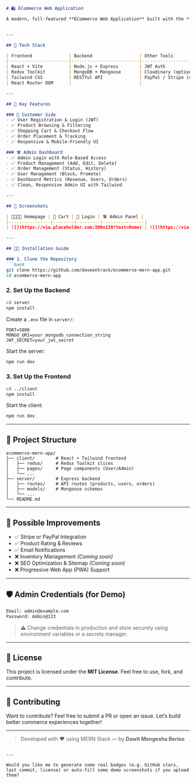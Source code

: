 ````markdown
# 🛍️ ECommerce Web Application 

A modern, full-featured **ECommerce Web Application** built with the **MERN stack** — **MongoDB, Express.js, React, Node.js** — and styled using **Tailwind CSS**. Includes both **customer-facing features** and a powerful **Admin Dashboard** for managing products, orders, and users.


---

## 📌 Tech Stack

| Frontend              | Backend                  | Other Tools             |
|-----------------------|--------------------------|-------------------------|
| React + Vite          | Node.js + Express        | JWT Auth                |
| Redux Toolkit         | MongoDB + Mongoose       | Cloudinary (optional)   |
| Tailwind CSS          | RESTful API              | PayPal / Stripe (opt)   |
| React Router DOM      |                          |                         |

---

## 🎯 Key Features

### 👤 Customer Side
- ✅ User Registration & Login (JWT)
- ✅ Product Browsing & Filtering
- ✅ Shopping Cart & Checkout Flow
- ✅ Order Placement & Tracking
- ✅ Responsive & Mobile-Friendly UI

### 🛠️ Admin Dashboard
- ✅ Admin Login with Role-Based Access
- ✅ Product Management (Add, Edit, Delete)
- ✅ Order Management (Status, History)
- ✅ User Management (Block, Promote)
- ✅ Dashboard Metrics (Revenue, Users, Orders)
- ✅ Clean, Responsive Admin UI with Tailwind

---

## 📸 Screenshots

| 👨‍👩‍👧‍👦 Homepage | 🛒 Cart | 🔐 Login | 🛠 Admin Panel |
|----------------|--------|---------|----------------|
| ![](https://via.placeholder.com/200x120?text=Home) | ![](https://via.placeholder.com/200x120?text=Cart) | ![](https://via.placeholder.com/200x120?text=Login) | ![](https://via.placeholder.com/200x120?text=Admin) |

---

## 🧑‍💻 Installation Guide

### 1. Clone the Repository
```bash
git clone https://github.com/daveontrack/ecommerce-mern-app.git
cd ecommerce-mern-app
````

### 2. Set Up the Backend

```bash
cd server
npm install
```

Create a `.env` file in `server/`:

```env
PORT=5000
MONGO_URI=your_mongodb_connection_string
JWT_SECRET=your_jwt_secret
```

Start the server:

```bash
npm run dev
```

### 3. Set Up the Frontend

```bash
cd ../client
npm install
```

Start the client:

```bash
npm run dev
```

---

## 📂 Project Structure

```
ecommerce-mern-app/
├── client/        # React + Tailwind frontend
│   ├── redux/     # Redux Toolkit slices
│   ├── pages/     # Page components (User/Admin)
│   └── ...
├── server/        # Express backend
│   ├── routes/    # API routes (products, users, orders)
│   ├── models/    # Mongoose schemas
│   └── ...
└── README.md
```

---

## 🧠 Possible Improvements

* ✅ Stripe or PayPal Integration
* ✅ Product Rating & Reviews
* ✅ Email Notifications
* ❌ Inventory Management *(Coming soon)*
* ❌ SEO Optimization & Sitemap *(Coming soon)*
* ❌ Progressive Web App (PWA) Support

---

## 🛡️ Admin Credentials (for Demo)

```txt
Email: admin@example.com
Password: Admin@123
```

> ⚠️ Change credentials in production and store securely using environment variables or a secrets manager.

---

## 📄 License

This project is licensed under the **MIT License**.
Feel free to use, fork, and contribute.

---

## 🤝 Contributing

Want to contribute? Feel free to submit a PR or open an issue.
Let’s build better commerce experiences together!

---


> Developed with ❤️ using MERN Stack — by **Dawit Mengesha Beriso**

```

---

Would you like me to generate some real badges (e.g. GitHub stars, last commit, license) or auto-fill some demo screenshots if you upload them?
```
